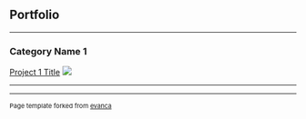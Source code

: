 ## Portfolio

---

### Category Name 1 

[Project 1 Title](/sample_page)
<img src="images/dummy_thumbnail.jpg?raw=true"/>

---




---
<p style="font-size:11px">Page template forked from <a href="">evanca</a></p>
<!-- Remove above link if you don't want to attibute -->
